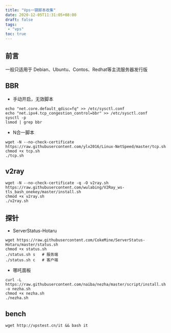 ```yaml
---
title: "Vps一键脚本收集"
date: 2020-12-05T11:31:05+08:00
draft: false
tags:
 - "vps"
toc: true
---
```


## 前言

一般只适用于 Debian、Ubuntu、Contos、Redhat等主流服务器发行版

## BBR

- 手动开启，无效脚本

```
echo "net.core.default_qdisc=fq" >> /etc/sysctl.conf
echo "net.ipv4.tcp_congestion_control=bbr" >> /etc/sysctl.conf
sysctl -p
lsmod | grep bbr
```

- N合一脚本

```
wget -N --no-check-certificate https://raw.githubusercontent.com/ylx2016/Linux-NetSpeed/master/tcp.sh
chmod +x tcp.sh
./tcp.sh
```

## v2ray

```
wget -N --no-check-certificate -q -O v2ray.sh https://raw.githubusercontent.com/wulabing/V2Ray_ws-tls_bash_onekey/master/install.sh
chmod +x v2ray.sh
./v2ray.sh
```

## 探针

- ServerStatus-Hotaru

```
wget https://raw.githubusercontent.com/CokeMine/ServerStatus-Hotaru/master/status.sh
chmod +x status.sh
./status.sh s   # 服务端
./status.sh c   # 客户端
```

- 哪吒面板

```
curl -L https://raw.githubusercontent.com/naiba/nezha/master/script/install.sh -o nezha.sh
chmod +x nezha.sh
./nezha.sh
```

## bench

```
wget http://vpstest.cn/it && bash it
```
